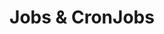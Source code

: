 ---
title: "Jobs & CronJobs"
description: "One-off and scheduled tasks"
weight: 5
banner: "images/job.png"
tags: [kubernetes,kubernetes-resources, job]
categories: "kubernetes"
level: "beginner"
---